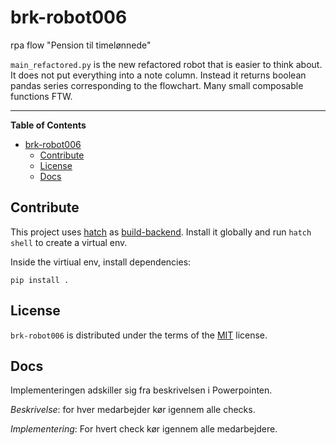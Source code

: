 # brk-robot006

rpa flow "Pension til timelønnede"

`main_refactored.py` is the new refactored robot that is easier to think about. It does not put everything into 
a note column. Instead it returns boolean pandas series corresponding to the flowchart. Many small composable functions FTW. 


-----

**Table of Contents**

- [brk-robot006](#brk-robot006)
  - [Contribute](#contribute)
  - [License](#license)
  - [Docs](#docs)


## Contribute 

This project uses [hatch](https://hatch.pypa.io/latest/) as [build-backend](https://packaging.python.org/en/latest/glossary/#term-Build-Backend). Install it globally and run `hatch shell` to create a virtual env.

Inside the virtiual env, install dependencies:

```console
pip install .
```

## License

`brk-robot006` is distributed under the terms of the [MIT](https://spdx.org/licenses/MIT.html) license.


## Docs
Implementeringen adskiller sig fra beskrivelsen i Powerpointen.

*Beskrivelse*: for hver medarbejder kør igennem alle checks.

*Implementering*: For hvert check kør igennem alle medarbejdere. 